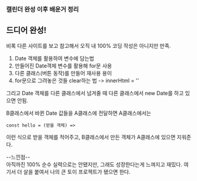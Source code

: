 ### 캘린더 완성 이후 배운거 정리
## 드디어 완성!

비록 다른 사이트를 보고 참고해서 오직 내 100% 코딩 작성은 아니지만 만족.

1. Date 객체를 활용하여 변수에 담는법  
2. 만들어진 Date객체 변수를 활용해 for문 사용  
3. 다른 클래스(버튼 동작)를 만들어 재사용 용이  
4. for문으로 그려놓은 것들 clear하는 법 -> innerHtml = ''  

그리고 Date 객체를 다른 클래스에서 넘겨줄 때
다른 클래스에서 new Date를 하고 있으면 안됨.   

B클래스에서 바뀐 Date 값들을 A클래스에 전달하면
A클래스에서는  
```
const hello = (받을 객체) =>
```  
이런 식으로 받을 객체를 적어주고, B클래스에서 만든 객체가 A클래스에 있으면 지워준다.  


--느낀점--  
아직까진 100% 순수 실력으로는 안됐지만, 그래도 성장한다는게 느껴지고 재밌다. 여기서 더 살을 붙여서 나의 큰 토이 프로젝트가 됐으면 한다.  
